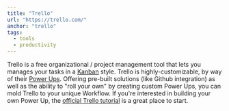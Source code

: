 ```yaml
---
title: "Trello"
url: "https://trello.com/"
anchor: "trello"
tags:
  - tools
  - productivity
---
```


Trello is a free organizational / project management tool that lets you manages your tasks in a [Kanban](https://www.atlassian.com/agile/kanban) style. Trello is highly-customizable, by way of their [Power Ups](https://trello.com/power-ups). Offering pre-built solutions (like Github integration) as well as the ability to "roll your own" by creating custom Power Ups, you can mold Trello to your unique Workflow. If you're interested in building your own Power Up, the [official Trello tutorial](https://tech.trello.com/power-up-tutorial-part-one/) is a great place to start.
